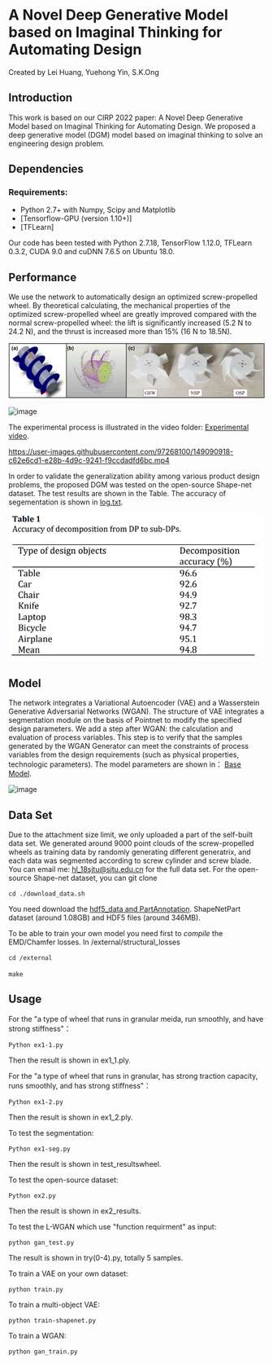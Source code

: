 # A Novel Deep Generative Model based on Imaginal Thinking for Automating Design
Created by Lei Huang, Yuehong Yin, S.K.Ong

## Introduction
This work is based on our CIRP 2022 paper: A Novel Deep Generative Model based on Imaginal Thinking for Automating Design. 
We proposed a deep generative model (DGM) model based on imaginal thinking to solve an engineering design problem.

## Dependencies
### Requirements:
- Python 2.7+ with Numpy, Scipy and Matplotlib
- [Tensorflow-GPU (version 1.10+)]
- [TFLearn]

Our code has been tested with Python 2.7.18, TensorFlow 1.12.0, TFLearn 0.3.2, CUDA 9.0 and cuDNN 7.6.5 on Ubuntu 18.0.

## Performance

We use the network to automatically design an optimized screw-propelled wheel. By theoretical calculating, the mechanical properties of the optimized screw-propelled wheel are greatly improved compared with the normal screw-propelled wheel: the lift is significantly increased (5.2 N to 24.2 N), and the thrust is increased more than 15% (16 N to 18.5N). 

![image](https://github.com/automatingdesign22/DGM/blob/master/img/wheeltest.png)

![image](https://github.com/automatingdesign22/DGM/blob/master/img/experimental%20result.png)

The experimental process is illustrated in the video folder:
[Experimental video](https://github.com/automatingdesign22/DGM/blob/master/video/Experiment.mp4).

https://user-images.githubusercontent.com/97268100/149090918-c62e6cd1-e28b-4d9c-9241-f9ccdadfd6bc.mp4

In order to validate the generalization ability among various product design problems, the proposed DGM was tested on the open-source Shape-net dataset. The test results are shown in the Table. The accuracy of segementation is shown in [log.txt](https://github.com/automatingdesign22/DGM/blob/master/log.txt).

![image](https://github.com/automatingdesign22/DGM/blob/master/img/accuracy.png)

## Model
The network integrates a Variational Autoencoder (VAE) and a Wasserstein Generative Adversarial Networks (WGAN). 
The structure of VAE integrates a segmentation module on the basis of Pointnet to modify the specified design parameters. We add a step after WGAN: the calculation and evaluation of process variables. This step is to verify that the samples generated by the WGAN Generator can meet the constraints of process variables from the design requirements (such as physical properties, technologic parameters). The model parameters are shown in：
[Base Model](https://github.com/automatingdesign22/DGM/blob/master/Base%20model.txt).


![image](https://github.com/automatingdesign22/DGM/blob/master/img/structure.png)

## Data Set
Due to the attachment size limit, we only uploaded a part of the self-built data set. We generated around 9000 point clouds of the screw-propelled wheels as training data by randomly generating different generatrix, and each data was segmented according to screw cylinder and screw blade. You can email me: hl_18sjtu@sjtu.edu.cn for the full data set.
For the open-source Shape-net dataset, you can git clone
```
cd ./download_data.sh
```
You need download the [hdf5_data and PartAnnotation](http://web.stanford.edu/~ericyi/project_page/part_annotation/index.html). 
ShapeNetPart dataset (around 1.08GB) and HDF5 files (around 346MB).

To be able to train your own model you need first to _compile_ the EMD/Chamfer losses. In /external/structural_losses 
```
cd /external

make
```

## Usage
For the "a type of wheel that runs in granular meida, run smoothly, and have strong stiffness"：

```
Python ex1-1.py
```
Then the result is shown in ex1_1.ply.

For the "a type of wheel that runs in granular, has strong traction capacity, runs smoothly, and has strong stiffness"：

```
Python ex1-2.py
```
Then the result is shown in ex1_2.ply.

To test the segmentation: 
```
Python ex1-seg.py
```
Then the result is shown in test_resultswheel.


To test the open-source dataset:

```
Python ex2.py
```
Then the result is shown in ex2_results.


To test the L-WGAN which use "function requirment" as input:
```
python gan_test.py
```

The result is shown in try(0-4).py, totally 5 samples.

To train a VAE on your own dataset:
```
python train.py
```

To train a multi-object VAE:
```
python train-shapenet.py
```
To train a WGAN:
```
python gan_train.py
```
